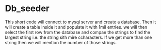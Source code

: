# Db_seeder
This short code will connect to mysql server and create a database. Then it will create a table inside it and populate it with 1mil entries. 
we will then select the first row from the database and compae the strings to find the largest string i.e. the string sith mire ccharacters. If we get more than one string then we will mention the number of those strings.
